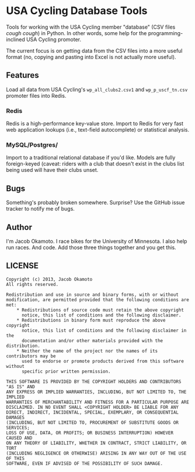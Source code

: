 # USA Cycling Database Tools
Tools for working with the USA Cycling member "database" (CSV files *cough cough*) in Python. In other words, some help for the programming-inclined USA Cycling promoter.

The current focus is on getting data from the CSV files into a more useful format (no, copying and pasting into Excel is not actually more useful).

## Features
Load all data from USA Cycling's `wp_all_clubs2.csv1` and `wp_p_uscf_tn.csv` promoter files into Redis.

### Redis
Redis is a high-performance key-value store. Import to Redis for very fast web application lookups (i.e., text-field autocomplete) or statistical analysis.

### MySQL/Postgres/<otherRDBMS>
Import to a traditional relational database if you'd like. Models are fully foreign-keyed (caveat: riders with a club that doesn't exist in the clubs list being used will have their clubs unset.

## Bugs
Something's probably broken somewhere. Surprise? Use the GitHub issue tracker to notify me of bugs.

## Author
I'm Jacob Okamoto. I race bikes for the University of Minnesota. I also help run races. And code. Add those three things together and you get this.

## LICENSE

    Copyright (c) 2013, Jacob Okamoto
    All rights reserved.
    
    Redistribution and use in source and binary forms, with or without
    modification, are permitted provided that the following conditions are met:
        * Redistributions of source code must retain the above copyright
          notice, this list of conditions and the following disclaimer.
        * Redistributions in binary form must reproduce the above copyright
          notice, this list of conditions and the following disclaimer in the
          documentation and/or other materials provided with the distribution.
        * Neither the name of the project nor the names of its contributors may be
          used to endorse or promote products derived from this software without
          specific prior written permission.
    
    THIS SOFTWARE IS PROVIDED BY THE COPYRIGHT HOLDERS AND CONTRIBUTORS "AS IS" AND
    ANY EXPRESS OR IMPLIED WARRANTIES, INCLUDING, BUT NOT LIMITED TO, THE IMPLIED
    WARRANTIES OF MERCHANTABILITY AND FITNESS FOR A PARTICULAR PURPOSE ARE
    DISCLAIMED. IN NO EVENT SHALL <COPYRIGHT HOLDER> BE LIABLE FOR ANY
    DIRECT, INDIRECT, INCIDENTAL, SPECIAL, EXEMPLARY, OR CONSEQUENTIAL DAMAGES
    (INCLUDING, BUT NOT LIMITED TO, PROCUREMENT OF SUBSTITUTE GOODS OR SERVICES;
    LOSS OF USE, DATA, OR PROFITS; OR BUSINESS INTERRUPTION) HOWEVER CAUSED AND
    ON ANY THEORY OF LIABILITY, WHETHER IN CONTRACT, STRICT LIABILITY, OR TORT
    (INCLUDING NEGLIGENCE OR OTHERWISE) ARISING IN ANY WAY OUT OF THE USE OF THIS
    SOFTWARE, EVEN IF ADVISED OF THE POSSIBILITY OF SUCH DAMAGE.
